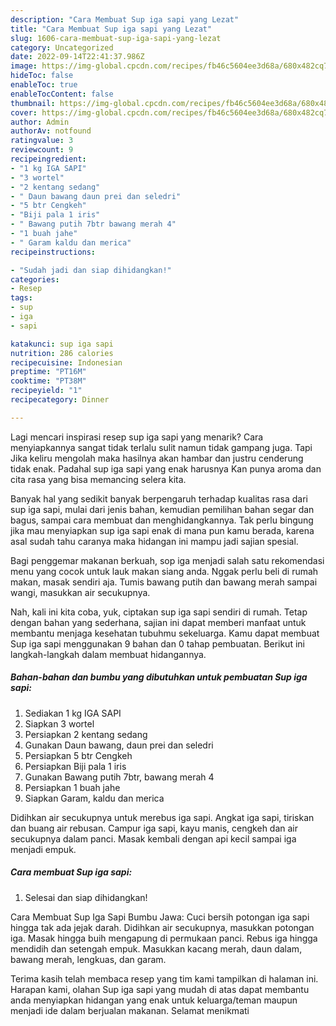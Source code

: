```yaml
---
description: "Cara Membuat Sup iga sapi yang Lezat"
title: "Cara Membuat Sup iga sapi yang Lezat"
slug: 1606-cara-membuat-sup-iga-sapi-yang-lezat
category: Uncategorized
date: 2022-09-14T22:41:37.986Z
image: https://img-global.cpcdn.com/recipes/fb46c5604ee3d68a/680x482cq70/sup-iga-sapi-foto-resep-utama.jpg
hideToc: false
enableToc: true
enableTocContent: false
thumbnail: https://img-global.cpcdn.com/recipes/fb46c5604ee3d68a/680x482cq70/sup-iga-sapi-foto-resep-utama.jpg
cover: https://img-global.cpcdn.com/recipes/fb46c5604ee3d68a/680x482cq70/sup-iga-sapi-foto-resep-utama.jpg
author: Admin
authorAv: notfound
ratingvalue: 3
reviewcount: 9
recipeingredient:
- "1 kg IGA SAPI"
- "3 wortel"
- "2 kentang sedang"
- " Daun bawang daun prei dan seledri"
- "5 btr Cengkeh"
- "Biji pala 1 iris"
- " Bawang putih 7btr bawang merah 4"
- "1 buah jahe"
- " Garam kaldu dan merica"
recipeinstructions:

- "Sudah jadi dan siap dihidangkan!"
categories:
- Resep
tags:
- sup
- iga
- sapi

katakunci: sup iga sapi 
nutrition: 286 calories
recipecuisine: Indonesian
preptime: "PT16M"
cooktime: "PT38M"
recipeyield: "1"
recipecategory: Dinner

---
```



Lagi mencari inspirasi resep sup iga sapi yang menarik? Cara menyiapkannya sangat tidak terlalu sulit namun tidak gampang juga. Tapi Jika keliru mengolah maka hasilnya akan hambar dan justru cenderung tidak enak. Padahal sup iga sapi yang enak harusnya Kan punya aroma dan cita rasa yang bisa memancing selera kita.


Banyak hal yang sedikit banyak berpengaruh terhadap kualitas rasa dari sup iga sapi, mulai dari jenis bahan, kemudian pemilihan bahan segar dan bagus, sampai cara membuat dan menghidangkannya. Tak perlu bingung jika mau menyiapkan sup iga sapi enak di mana pun kamu berada, karena asal sudah tahu caranya maka hidangan ini mampu jadi sajian spesial.

Bagi penggemar makanan berkuah, sop iga menjadi salah satu rekomendasi menu yang cocok untuk lauk makan siang anda. Nggak perlu beli di rumah makan, masak sendiri aja. Tumis bawang putih dan bawang merah sampai wangi, masukkan air secukupnya.


Nah, kali ini kita coba, yuk, ciptakan sup iga sapi sendiri di rumah. Tetap dengan bahan yang sederhana, sajian ini dapat memberi manfaat untuk membantu menjaga kesehatan tubuhmu sekeluarga. Kamu dapat membuat Sup iga sapi menggunakan 9 bahan dan 0 tahap pembuatan. Berikut ini langkah-langkah dalam membuat hidangannya.

<!--inarticleads1-->

##### Bahan-bahan dan bumbu yang dibutuhkan untuk pembuatan Sup iga sapi:

1. Sediakan 1 kg IGA SAPI
1. Siapkan 3 wortel
1. Persiapkan 2 kentang sedang
1. Gunakan  Daun bawang, daun prei dan seledri
1. Persiapkan 5 btr Cengkeh
1. Persiapkan Biji pala 1 iris
1. Gunakan  Bawang putih 7btr, bawang merah 4
1. Persiapkan 1 buah jahe
1. Siapkan  Garam, kaldu dan merica


Didihkan air secukupnya untuk merebus iga sapi. Angkat iga sapi, tiriskan dan buang air rebusan. Campur iga sapi, kayu manis, cengkeh dan air secukupnya dalam panci. Masak kembali dengan api kecil sampai iga menjadi empuk. 

<!--inarticleads2-->

##### Cara membuat Sup iga sapi:


1. Selesai dan siap dihidangkan!

Cara Membuat Sup Iga Sapi Bumbu Jawa: Cuci bersih potongan iga sapi hingga tak ada jejak darah. Didihkan air secukupnya, masukkan potongan iga. Masak hingga buih mengapung di permukaan panci. Rebus iga hingga mendidih dan setengah empuk. Masukkan kacang merah, daun dalam, bawang merah, lengkuas, dan garam. 

Terima kasih telah membaca resep yang tim kami tampilkan di halaman ini. Harapan kami, olahan Sup iga sapi yang mudah di atas dapat membantu anda menyiapkan hidangan yang enak untuk keluarga/teman maupun menjadi ide dalam berjualan makanan. Selamat menikmati

